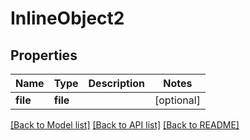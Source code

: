 # InlineObject2

## Properties
Name | Type | Description | Notes
------------ | ------------- | ------------- | -------------
**file** | **file** |  | [optional] 

[[Back to Model list]](../README.md#documentation-for-models) [[Back to API list]](../README.md#documentation-for-api-endpoints) [[Back to README]](../README.md)


